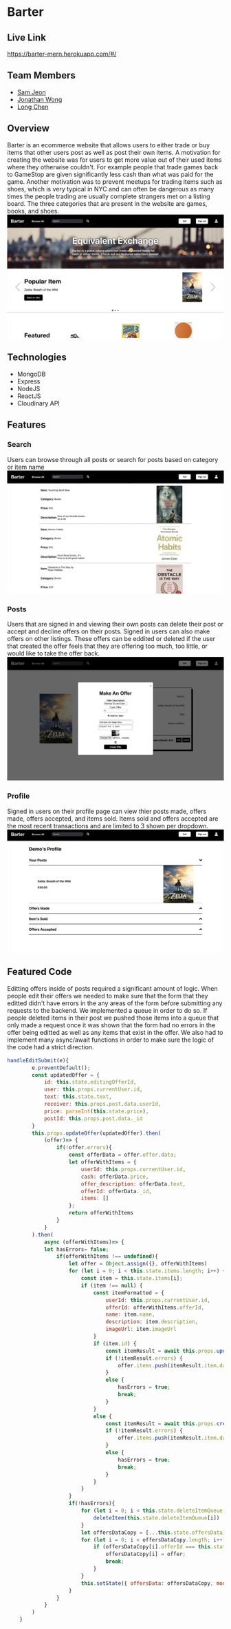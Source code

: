 # Barter
## Live Link 
https://barter-mern.herokuapp.com/#/

## Team Members
* [Sam Jeon](https://github.com/bjeon123)
* [Jonathan Wong](https://github.com/jay5375)
* [Long Chen](https://github.com/rinayumiho)

## Overview
Barter is an ecommerce website that allows users to either trade or buy items that other users post as well as post their own items. A motivation for creating the website was for users to get more value out of their used items where they otherwise couldn't. For example people that trade games back to GameStop are given significantly less cash than what was paid for the game. Another motivation was to prevent meetups for trading items such as shoes, which is very typical in NYC and can often be dangerous as many times the people trading are usually complete strangers met on a listing board. The three categories that are present in the website are games, books, and shoes.
<img src ="frontend/src/assets/splash.png"/>

## Technologies
* MongoDB
* Express
* NodeJS
* ReactJS
* Cloudinary API

## Features
### Search
Users can browse through all posts or search for posts based on category or item name
<img src ="frontend/src/assets/search.png"/>
### Posts
Users that are signed in and viewing their own posts can delete their post or accept and decline offers on their posts. Signed in users can also make offers on other listings. These offers can be eddited or deleted if the user that created the offer feels that they are offering too much, too little, or would like to take the offer back. 
<img src ="frontend/src/assets/offers.png"/>
### Profile
Signed in users on their profile page can view thier posts made, offers made, offers accepted, and items sold. Items sold and offers accepted are the most recent transactions and are limited to 3 shown per dropdown.
<img src ="frontend/src/assets/profile.png"/>

## Featured Code 
Editting offers inside of posts required a significant amount of logic. When people edit their offers we needed to make sure that the form that they editted didn't have errors in the any areas of the form before submitting any requests to the backend. We implemented a queue in order to do so. If people deleted items in their post we pushed those items into a queue that only made a request once it was shown that the form had no errors in the offer being editted as well as any items that exist in the offer. We also had to implement many async/await functions in order to make sure the logic of the code had a strict direction.
```javascript
handleEditSubmit(e){
        e.preventDefault();
        const updatedOffer = {
            id: this.state.editingOfferId,
            user: this.props.currentUser.id,
            text: this.state.text,
            receiver: this.props.post.data.userId,
            price: parseInt(this.state.price),
            postId: this.props.post.data._id
        }
        this.props.updateOffer(updatedOffer).then(
            (offer)=> {
                if(!offer.errors){
                    const offerData = offer.offer.data;
                    let offerWithItems = {
                        userId: this.props.currentUser.id,
                        cash: offerData.price,
                        offer_description: offerData.text,
                        offerId: offerData._id,
                        items: []
                    };
                    return offerWithItems
                }
            }
        ).then(
            async (offerWithItems)=> {
            let hasErrors= false;
                if(offerWithItems !== undefined){
                    let offer = Object.assign({}, offerWithItems)
                    for (let i = 0; i < this.state.items.length; i++) {
                        const item = this.state.items[i];
                        if (item !== null) {
                            const itemFormatted = {
                                userId: this.props.currentUser.id,
                                offerId: offerWithItems.offerId,
                                name: item.name,
                                description: item.description,
                                imageUrl: item.imageUrl
                            }
                            if (item.id) {
                                const itemResult = await this.props.updateItem(item.id, itemFormatted)
                                if (!itemResult.errors) {
                                    offer.items.push(itemResult.item.data)
                                }
                                else {
                                    hasErrors = true;
                                    break;
                                }
                            }
                            else {
                                const itemResult = await this.props.createItem(itemFormatted)
                                if (!itemResult.errors) {
                                    offer.items.push(itemResult.item.data)
                                }
                                else {
                                    hasErrors = true;
                                    break;
                                }
                            }
                        }
                    }
                    if(!hasErrors){
                        for (let i = 0; i < this.state.deleteItemQueue.length; i++) {
                            deleteItem(this.state.deleteItemQueue[i])
                        }
                        let offersDataCopy = [...this.state.offersData]
                        for (let i = 0; i < offersDataCopy.length; i++) {
                            if (offersDataCopy[i].offerId === this.state.editingOfferId) {
                                offersDataCopy[i] = offer;
                                break;
                            }
                        }
                        this.setState({ offersData: offersDataCopy, modal: [false, null], items: [], itemsToRender: [], deleteItemQueue: [] })
                    }
                }
            }
        )
    }
```

